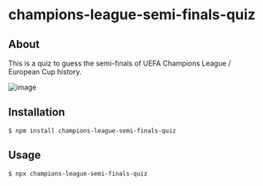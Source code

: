 # champions-league-semi-finals-quiz

## About

This is a quiz to guess the semi-finals of UEFA Champions League / European Cup history.

![image](https://user-images.githubusercontent.com/46841037/227203593-d3b7091f-0df8-43d3-ac80-d3ad598ce3c6.png)


## Installation

```
$ npm install champions-league-semi-finals-quiz
```

## Usage

```
$ npx champions-league-semi-finals-quiz
```

